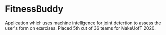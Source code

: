 # FitnessBuddy
Application which uses machine intelligence for joint detection to assess the user's form on exercises. Placed 5th out of 36 teams for MakeUofT 2020.

